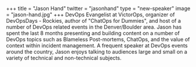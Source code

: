 +++
title = "Jason Hand"
twitter = "jasonhand"
type = "new-speaker"
image = "jason-hand.jpg"
+++
DevOps Evangelist at VictorOps, organizer of DevOpsDays - Rockies,
author of "ChatOps for Dummies", and host of a number of DevOps related
events in the Denver/Boulder area. Jason has spent the last 8 months
presenting and building content on a number of DevOps topics such as
Blameless Post-mortems, ChatOps, and the value of context within
incident management. A frequent speaker at DevOps events around the
country, Jason enjoys talking to audiences large and small on a variety
of technical and non-technical subjects.
